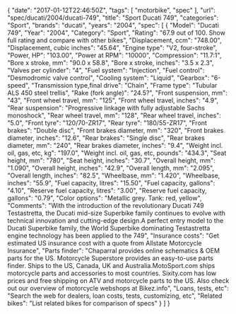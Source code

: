 {
    "date": "2017-01-12T22:46:50Z",
    "tags": [
        "motorbike",
        "spec"
    ],
    "url": "spec\/ducati\/2004\/ducati-749",
    "title": "Sport Ducati 749",
    "categories": "Sport",
    "brands": "ducati",
    "years": "2004",
    "spec": [
        {
            "Model": "Ducati 749",
            "Year": "2004",
            "Category": "Sport",
            "Rating": "67.9 out of 100. Show full rating and compare with other bikes",
            "Displacement, ccm": "748.00",
            "Displacement, cubic inches": "45.64",
            "Engine type": "V2, four-stroke",
            "Power, HP": "103.00",
            "Power at RPM": "10000",
            "Compression": "11.7:1",
            "Bore x stroke, mm": "90.0 x 58.8",
            "Bore x stroke, inches": "3.5 x 2.3",
            "Valves per cylinder": "4",
            "Fuel system": "Injection",
            "Fuel control": "Desmodromic valve control",
            "Cooling system": "Liquid",
            "Gearbox": "6-speed",
            "Transmission type,final drive": "Chain",
            "Frame type": "Tubular  ALS 450 steel trellis",
            "Rake (fork angle)": "24.5?",
            "Front suspension, mm": "43",
            "Front wheel travel, mm": "125",
            "Front wheel travel, inches": "4.9",
            "Rear suspension": "Progressive linkage with fully adjustable Sachs monoshock",
            "Rear wheel travel, mm": "128",
            "Rear wheel travel, inches": "5.0",
            "Front tyre": "120\/70-ZR17",
            "Rear tyre": "180\/55-ZR17",
            "Front brakes": "Double disc",
            "Front brakes diameter, mm": "320",
            "Front brakes diameter, inches": "12.6",
            "Rear brakes": "Single disc",
            "Rear brakes diameter, mm": "240",
            "Rear brakes diameter, inches": "9.4",
            "Weight incl. oil, gas, etc, kg": "197.0",
            "Weight incl. oil, gas, etc, pounds": "434.3",
            "Seat height, mm": "780",
            "Seat height, inches": "30.7",
            "Overall height, mm": "1.090",
            "Overall height, inches": "42.9",
            "Overall length, mm": "2.095",
            "Overall length, inches": "82.5",
            "Wheelbase, mm": "1.420",
            "Wheelbase, inches": "55.9",
            "Fuel capacity, litres": "15.50",
            "Fuel capacity, gallons": "4.10",
            "Reserve fuel capacity, litres": "3.00",
            "Reserve fuel capacity, gallons": "0.79",
            "Color options": "Metallic grey. Tank: red, yellow",
            "Comments": "With the introduction of the revolutionary Ducati 749 Testastretta, the Ducati mid-size Superbike family continues to evolve with technical innovation and cutting-edge design.A perfect entry model to the Ducati Superbike family, the World Superbike dominating Testastretta engine technology has been applied to the 749",
            "Insurance costs": "Get estimated US insurance cost with a quote from Allstate Motorcycle Insurance",
            "Parts finder": "Chaparral provides online schematics & OEM parts for the US.   Motorcycle Superstore provides an easy-to-use parts finder. Ships to the US, Canada, UK and Australia.MotoSport.com ships motorcycle parts and accessories to most countries.    Sixity.com has low prices and free shipping on ATV and motorcycle parts to the US. Also check out our overview of motorcycle webshops at Bikez.info",
            "Loans, tests, etc": "Search the web for dealers, loan costs, tests, customizing, etc",
            "Related bikes": "List related bikes for comparison of specs"
        }
    ]
}